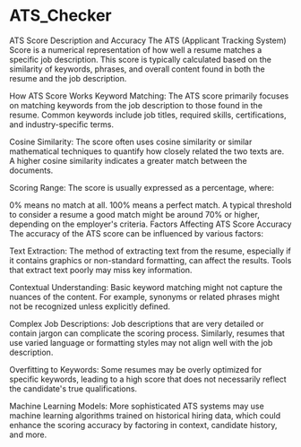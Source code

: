 # ATS_Checker
ATS Score Description and Accuracy
The ATS (Applicant Tracking System) Score is a numerical representation of how well a resume matches a specific job description. This score is typically calculated based on the similarity of keywords, phrases, and overall content found in both the resume and the job description.

How ATS Score Works
Keyword Matching: The ATS score primarily focuses on matching keywords from the job description to those found in the resume. Common keywords include job titles, required skills, certifications, and industry-specific terms.

Cosine Similarity: The score often uses cosine similarity or similar mathematical techniques to quantify how closely related the two texts are. A higher cosine similarity indicates a greater match between the documents.

Scoring Range: The score is usually expressed as a percentage, where:

0% means no match at all.
100% means a perfect match.
A typical threshold to consider a resume a good match might be around 70% or higher, depending on the employer's criteria.
Factors Affecting ATS Score Accuracy
The accuracy of the ATS score can be influenced by various factors:

Text Extraction: The method of extracting text from the resume, especially if it contains graphics or non-standard formatting, can affect the results. Tools that extract text poorly may miss key information.

Contextual Understanding: Basic keyword matching might not capture the nuances of the content. For example, synonyms or related phrases might not be recognized unless explicitly defined.

Complex Job Descriptions: Job descriptions that are very detailed or contain jargon can complicate the scoring process. Similarly, resumes that use varied language or formatting styles may not align well with the job description.

Overfitting to Keywords: Some resumes may be overly optimized for specific keywords, leading to a high score that does not necessarily reflect the candidate's true qualifications.

Machine Learning Models: More sophisticated ATS systems may use machine learning algorithms trained on historical hiring data, which could enhance the scoring accuracy by factoring in context, candidate history, and more.
